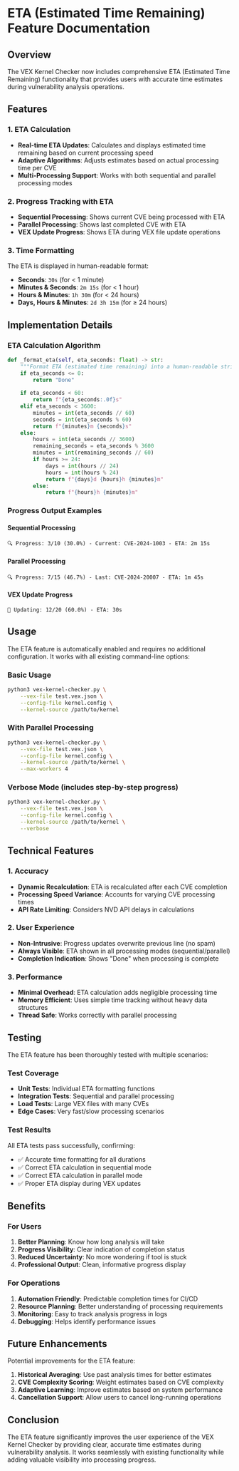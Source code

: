 # ETA (Estimated Time Remaining) Feature Documentation

## Overview

The VEX Kernel Checker now includes comprehensive ETA (Estimated Time Remaining) functionality that provides users with accurate time estimates during vulnerability analysis operations.

## Features

### 1. ETA Calculation
- **Real-time ETA Updates**: Calculates and displays estimated time remaining based on current processing speed
- **Adaptive Algorithms**: Adjusts estimates based on actual processing time per CVE
- **Multi-Processing Support**: Works with both sequential and parallel processing modes

### 2. Progress Tracking with ETA
- **Sequential Processing**: Shows current CVE being processed with ETA
- **Parallel Processing**: Shows last completed CVE with ETA
- **VEX Update Progress**: Shows ETA during VEX file update operations

### 3. Time Formatting
The ETA is displayed in human-readable format:
- **Seconds**: `30s` (for < 1 minute)
- **Minutes & Seconds**: `2m 15s` (for < 1 hour)
- **Hours & Minutes**: `1h 30m` (for < 24 hours)
- **Days, Hours & Minutes**: `2d 3h 15m` (for ≥ 24 hours)

## Implementation Details

### ETA Calculation Algorithm
```python
def _format_eta(self, eta_seconds: float) -> str:
    """Format ETA (estimated time remaining) into a human-readable string."""
    if eta_seconds <= 0:
        return "Done"
    
    if eta_seconds < 60:
        return f"{eta_seconds:.0f}s"
    elif eta_seconds < 3600:
        minutes = int(eta_seconds // 60)
        seconds = int(eta_seconds % 60)
        return f"{minutes}m {seconds}s"
    else:
        hours = int(eta_seconds // 3600)
        remaining_seconds = eta_seconds % 3600
        minutes = int(remaining_seconds // 60)
        if hours >= 24:
            days = int(hours // 24)
            hours = int(hours % 24)
            return f"{days}d {hours}h {minutes}m"
        else:
            return f"{hours}h {minutes}m"
```

### Progress Output Examples

#### Sequential Processing
```
🔍 Progress: 3/10 (30.0%) - Current: CVE-2024-1003 - ETA: 2m 15s
```

#### Parallel Processing
```
🔍 Progress: 7/15 (46.7%) - Last: CVE-2024-20007 - ETA: 1m 45s
```

#### VEX Update Progress
```
📝 Updating: 12/20 (60.0%) - ETA: 30s
```

## Usage

The ETA feature is automatically enabled and requires no additional configuration. It works with all existing command-line options:

### Basic Usage
```bash
python3 vex-kernel-checker.py \
    --vex-file test.vex.json \
    --config-file kernel.config \
    --kernel-source /path/to/kernel
```

### With Parallel Processing
```bash
python3 vex-kernel-checker.py \
    --vex-file test.vex.json \
    --config-file kernel.config \
    --kernel-source /path/to/kernel \
    --max-workers 4
```

### Verbose Mode (includes step-by-step progress)
```bash
python3 vex-kernel-checker.py \
    --vex-file test.vex.json \
    --config-file kernel.config \
    --kernel-source /path/to/kernel \
    --verbose
```

## Technical Features

### 1. Accuracy
- **Dynamic Recalculation**: ETA is recalculated after each CVE completion
- **Processing Speed Variance**: Accounts for varying CVE processing times
- **API Rate Limiting**: Considers NVD API delays in calculations

### 2. User Experience
- **Non-Intrusive**: Progress updates overwrite previous line (no spam)
- **Always Visible**: ETA shown in all processing modes (sequential/parallel)
- **Completion Indication**: Shows "Done" when processing is complete

### 3. Performance
- **Minimal Overhead**: ETA calculation adds negligible processing time
- **Memory Efficient**: Uses simple time tracking without heavy data structures
- **Thread Safe**: Works correctly with parallel processing

## Testing

The ETA feature has been thoroughly tested with multiple scenarios:

### Test Coverage
- **Unit Tests**: Individual ETA formatting functions
- **Integration Tests**: Sequential and parallel processing
- **Load Tests**: Large VEX files with many CVEs
- **Edge Cases**: Very fast/slow processing scenarios

### Test Results
All ETA tests pass successfully, confirming:
- ✅ Accurate time formatting for all durations
- ✅ Correct ETA calculation in sequential mode
- ✅ Correct ETA calculation in parallel mode
- ✅ Proper ETA display during VEX updates

## Benefits

### For Users
1. **Better Planning**: Know how long analysis will take
2. **Progress Visibility**: Clear indication of completion status
3. **Reduced Uncertainty**: No more wondering if tool is stuck
4. **Professional Output**: Clean, informative progress display

### For Operations
1. **Automation Friendly**: Predictable completion times for CI/CD
2. **Resource Planning**: Better understanding of processing requirements
3. **Monitoring**: Easy to track analysis progress in logs
4. **Debugging**: Helps identify performance issues

## Future Enhancements

Potential improvements for the ETA feature:
1. **Historical Averaging**: Use past analysis times for better estimates
2. **CVE Complexity Scoring**: Weight estimates based on CVE complexity
3. **Adaptive Learning**: Improve estimates based on system performance
4. **Cancellation Support**: Allow users to cancel long-running operations

## Conclusion

The ETA feature significantly improves the user experience of the VEX Kernel Checker by providing clear, accurate time estimates during vulnerability analysis. It works seamlessly with existing functionality while adding valuable visibility into processing progress.
